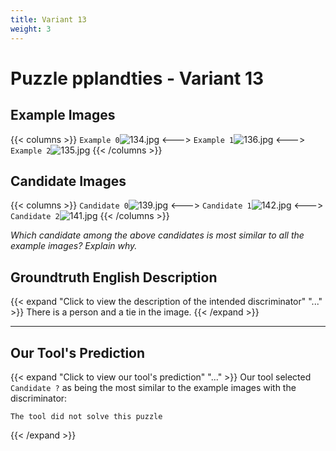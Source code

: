 ```yaml
---
title: Variant 13
weight: 3
---
```


# Puzzle pplandties - Variant 13

## Example Images
{{< columns >}}
`Example 0`![134.jpg](/natscene_data/images/134.jpg)
<--->
`Example 1`![136.jpg](/natscene_data/images/136.jpg)
<--->
`Example 2`![135.jpg](/natscene_data/images/135.jpg)
{{< /columns >}}

## Candidate Images
{{< columns >}}
`Candidate 0`![139.jpg](/natscene_data/images/139.jpg)
<--->
`Candidate 1`![142.jpg](/natscene_data/images/142.jpg)
<--->
`Candidate 2`![141.jpg](/natscene_data/images/141.jpg)
{{< /columns >}}

*Which candidate among the above candidates is most similar to all the example images? Explain why.*

## Groundtruth English Description

{{< expand "Click to view the description of the intended discriminator" "..." >}}
There is a person and a tie in the image.
{{< /expand >}}

---



## Our Tool's Prediction

{{< expand "Click to view our tool's prediction" "..." >}}
Our tool selected `Candidate ?` as being the most similar to the example images with the discriminator:
```plaintext
The tool did not solve this puzzle
```
{{< /expand >}}
